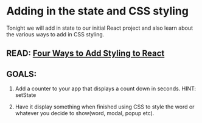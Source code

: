 # Adding in the state and CSS styling

Tonight we will add in state to our initial React project and also learn about the various ways to add in CSS styling.

## READ: [Four Ways to Add Styling to React](https://codeburst.io/4-four-ways-to-style-react-components-ac6f323da822)

## GOALS:

1. Add a counter to your app that displays a count down in seconds.
   HINT: setState

2. Have it display something when finished using CSS to style the word or whatever you decide to show(word, modal, popup etc).
